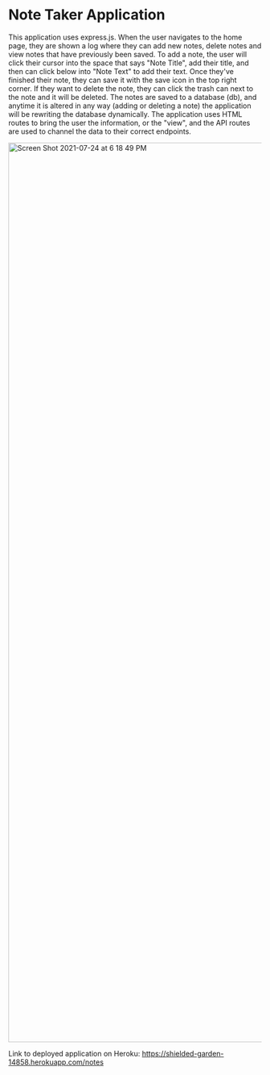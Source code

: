 # Note Taker Application 

This application uses express.js.  When the user navigates to the home page, they are shown a log where they can add new notes, delete notes and view notes that have previously been saved.  To add a note, the user will click their cursor into the space that says "Note Title", add their title, and then can click below into "Note Text" to add their text.  Once they've finished their note, they can save it with the save icon in the top right corner.  If they want to delete the note, they can click the trash can next to the note and it will be deleted.  The notes are saved to a database (db), and anytime it is altered in any way (adding or deleting a note) the application will be rewriting the database dynamically.  The application uses HTML routes to bring the user the information, or the "view", and the API routes are used to channel the data to their correct endpoints.  

<img width="1786" alt="Screen Shot 2021-07-24 at 6 18 49 PM" src="https://user-images.githubusercontent.com/30808137/126882374-5e9712e4-d3bd-4355-aa17-390fb86dcfc3.png">

Link to deployed application on Heroku: 
https://shielded-garden-14858.herokuapp.com/notes